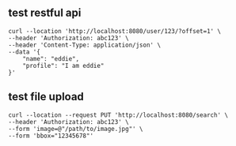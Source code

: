 
## test restful api

```shell
curl --location 'http://localhost:8080/user/123/?offset=1' \
--header 'Authorization: abc123' \
--header 'Content-Type: application/json' \
--data '{
    "name": "eddie",
    "profile": "I am eddie"
}'
```

## test file upload

```shell
curl --location --request PUT 'http://localhost:8080/search' \
--header 'Authorization: abc123' \
--form 'image=@"/path/to/image.jpg"' \
--form 'bbox="12345678"'
```